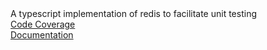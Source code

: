 <HTML><HEAD><TITLE>unit-redis-ness-v1.0.4</TITLE></HEAD><BODY>A typescript implementation of redis to facilitate unit testing<br><a href='./coverage/index.html'>Code Coverage</a><br><a href='./doc/index.html'>Documentation</a><br></BODY></HTML>
